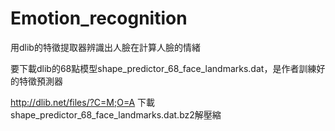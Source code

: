 # Emotion_recognition
用dlib的特徵提取器辨識出人臉在計算人臉的情緒

要下載dlib的68點模型shape_predictor_68_face_landmarks.dat，是作者訓練好的特徵預測器

http://dlib.net/files/?C=M;O=A
下載shape_predictor_68_face_landmarks.dat.bz2解壓縮

